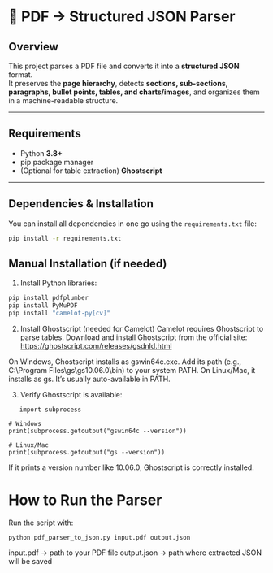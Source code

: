 # 📄 PDF → Structured JSON Parser

##  Overview
This project parses a PDF file and converts it into a **structured JSON** format.  
It preserves the **page hierarchy**, detects **sections, sub-sections, paragraphs, bullet points, tables, and charts/images**, and organizes them in a machine-readable structure.

---

##  Requirements
- Python **3.8+**
- pip package manager
- (Optional for table extraction) **Ghostscript**

---

##  Dependencies & Installation

You can install all dependencies in one go using the `requirements.txt` file:

```bash
pip install -r requirements.txt
```

## Manual Installation (if needed)

1. Install Python libraries:

```bash
pip install pdfplumber
pip install PyMuPDF
pip install "camelot-py[cv]"
```
2. Install Ghostscript (needed for Camelot)
Camelot requires Ghostscript to parse tables.
Download and install Ghostscript from the official site:
 https://ghostscript.com/releases/gsdnld.html

On Windows, Ghostscript installs as gswin64c.exe. Add its path (e.g., C:\Program Files\gs\gs10.06.0\bin) to your system PATH.
On Linux/Mac, it installs as gs. It’s usually auto-available in PATH.

3. Verify Ghostscript is available:
```
   import subprocess

# Windows
print(subprocess.getoutput("gswin64c --version"))

# Linux/Mac
print(subprocess.getoutput("gs --version"))
```
If it prints a version number like 10.06.0, Ghostscript is correctly installed.

# How to Run the Parser

Run the script with:
```
python pdf_parser_to_json.py input.pdf output.json
```
input.pdf → path to your PDF file
output.json → path where extracted JSON will be saved









